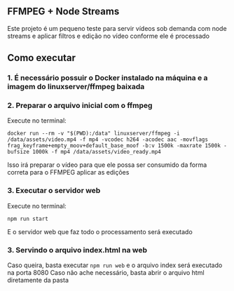 ## FFMPEG + Node Streams

Este projeto é um pequeno teste para servir vídeos sob demanda com node streams e aplicar filtros e edição no vídeo conforme ele é processado

## Como executar

### 1. É necessário possuir o Docker instalado na máquina e a imagem do linuxserver/ffmpeg baixada

### 2. Preparar o arquivo inicial com o ffmpeg

Execute no terminal:

`docker run --rm -v "$(PWD):/data" linuxserver/ffmpeg -i /data/assets/video.mp4 -f mp4 -vcodec h264 -acodec aac -movflags frag_keyframe+empty_moov+default_base_moof -b:v 1500k -maxrate 1500k -bufsize 1000k -f mp4 /data/assets/video_ready.mp4`

Isso irá preparar o vídeo para que ele possa ser consumido da forma correta para o FFMPEG aplicar as edições

### 3. Executar o servidor web

Execute no terminal:

`npm run start`

E o servidor web que faz todo o processamento será executado

### 3. Servindo o arquivo index.html na web

Caso queira, basta executar `npm run web` e o arquivo index será executado na porta 8080
Caso não ache necessário, basta abrir o arquivo html diretamente da pasta

